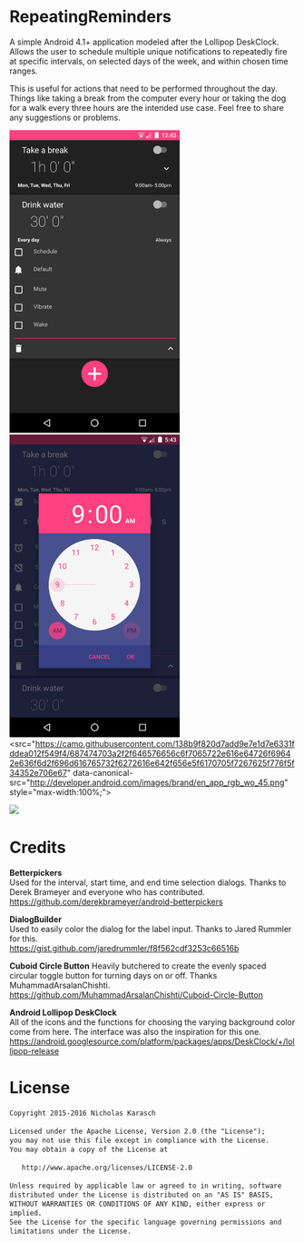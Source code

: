 # RepeatingReminders
A simple Android 4.1+ application modeled after the Lollipop DeskClock. Allows the user to schedule multiple unique notifications to repeatedly fire at specific intervals, on selected days of the week, and within chosen time ranges.  

This is useful for actions that need to be performed throughout the day. Things like taking a break from the computer every hour or taking the dog for a walk every three hours are the intended use case. Feel free to share any suggestions or problems. 

<img src="screenshot1.png" width="300" height="533" />  <img src="screenshot2.png" width="300" height="533" />  
<src="https://camo.githubusercontent.com/138b9f820d7add9e7e1d7e6331fddea012f549f4/687474703a2f2f646576656c6f7065722e616e64726f69642e636f6d2f696d616765732f6272616e642f656e5f6170705f7267625f776f5f34352e706e67" data-canonical-src="http://developer.android.com/images/brand/en_app_rgb_wo_45.png" style="max-width:100%;">

<a href="https://play.google.com/store/apps/details?id=nkarasch.repeatingreminder" target="_blank"><img src="http://developer.android.com/images/brand/en_app_rgb_wo_45.png" style="max-width:100%;" /></a>

# Credits  
**Betterpickers**  
Used for the interval, start time, and end time selection dialogs. Thanks to Derek Brameyer and everyone who has contributed.  
https://github.com/derekbrameyer/android-betterpickers  

**DialogBuilder**  
Used to easily color the dialog for the label input. Thanks to Jared Rummler for this.  
https://gist.github.com/jaredrummler/f8f562cdf3253c66516b  

**Cuboid Circle Button**
Heavily butchered to create the evenly spaced circular toggle button for turning days on or off. Thanks MuhammadArsalanChishti.
https://github.com/MuhammadArsalanChishti/Cuboid-Circle-Button

**Android Lollipop DeskClock**  
All of the icons and the functions for choosing the varying background color come from here. The interface was also the inspiration for this one.  
https://android.googlesource.com/platform/packages/apps/DeskClock/+/lollipop-release



# License  
    Copyright 2015-2016 Nicholas Karasch
    
    Licensed under the Apache License, Version 2.0 (the "License");
    you may not use this file except in compliance with the License.
    You may obtain a copy of the License at
    
       http://www.apache.org/licenses/LICENSE-2.0
    
    Unless required by applicable law or agreed to in writing, software
    distributed under the License is distributed on an "AS IS" BASIS,
    WITHOUT WARRANTIES OR CONDITIONS OF ANY KIND, either express or implied.
    See the License for the specific language governing permissions and
    limitations under the License.
